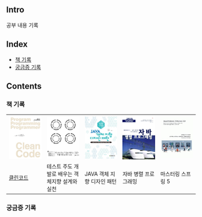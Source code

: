 ## Intro
공부 내용 기록


## Index
- [책 기록](#책-기록)
- [궁금증 기록](#궁금증-기록)

## Contents
### 책 기록
<table>
    <tbody text-align="center">
        <tr>
            <td width="20%">
              <a href="https://github.com/cholnh/study-cs/post/books/cleancode/clean-code.md">
                <img src="/assets/images/cs/tn-cleancode.jpg" width="100%" />
              </a>
          	</td>
            <td width="20%">
              <img src="/assets/images/cs/tn-ttd-oop.png" width="100%" />
          	</td>
            <td width="20%">
              <img src="/assets/images/cs/tn-java-oop-design-pattern.jpg" width="100%" />
          	</td>
            <td width="20%">
              <img src="/assets/images/cs/tn-java-async-programming.jpg" width="100%" />
          	</td>
          	<td width="20%">
              <img src="/assets/images/cs/tn-mastering-spring-5.jfif" width="100%" />
            </td>
        </tr>
        <tr>
            <td width="20%">
                <a href="https://github.com/cholnh/study-cs/post/books/cleancode/clean-code.md">
                    클린코드
                </a>
            </td>
            <td width="20%">
              테스트 주도 개발로 배우는 객체지향 설계와 실천
            </td>
            <td width="20%">
              JAVA 객체 지향 디자인 패턴
            </td>
            <td width="20%">
              자바 병렬 프로그래밍
            </td>
            <td width="20%">
              마스터링 스프링 5
            </td>
        </tr>
    </tbody>
</table>

### 궁금증 기록
